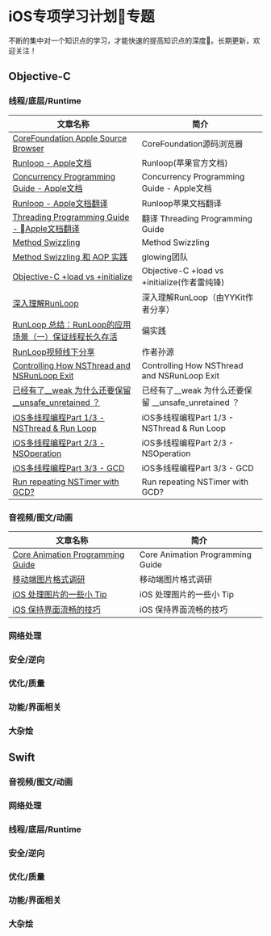
# iOS专项学习计划专题

不断的集中对一个知识点的学习，才能快速的提高知识点的深度。长期更新，欢迎关注！

## Objective-C

### 线程/底层/Runtime

文章名称 | 简介 |
----|------|
[CoreFoundation Apple Source Browser](https://opensource.apple.com/tarballs/CF/) |  CoreFoundation源码浏览器  |
[Runloop - Apple文档](https://developer.apple.com/library/content/documentation/Cocoa/Conceptual/Multithreading/RunLoopManagement/RunLoopManagement.html#//apple_ref/doc/uid/10000057i-CH16-SW1) | Runloop(苹果官方文档)
[Concurrency Programming Guide - Apple文档](https://developer.apple.com/library/content/documentation/General/Conceptual/ConcurrencyProgrammingGuide/Introduction/Introduction.html#//apple_ref/doc/uid/TP40008091-CH1-SW1) | Concurrency Programming Guide - Apple文档
[Runloop - Apple文档翻译](http://blog.sina.com.cn/s/blog_4cd8dd130101ntiy.html) | Runloop苹果文档翻译
[Threading Programming Guide - Apple文档翻译](https://github.com/0oneo/iOSTranslation/blob/master/Apple/%E7%BF%BB%E8%AF%91%20Threading%20Programming%20Guide.md) | 翻译 Threading Programming Guide
[Method Swizzling](http://nshipster.com/method-swizzling/) | Method Swizzling
[Method Swizzling 和 AOP 实践](http://tech.glowing.com/cn/method-swizzling-aop/) | glowing团队
[Objective-C +load vs +initialize](http://blog.leichunfeng.com/blog/2015/05/02/objective-c-plus-load-vs-plus-initialize/) | Objective-C +load vs +initialize(作者雷纯锋)
[深入理解RunLoop](http://blog.ibireme.com/2015/05/18/runloop/) | 深入理解RunLoop（由YYKit作者分享）
[RunLoop 总结：RunLoop的应用场景（一）保证线程长久存活](http://www.jianshu.com/p/902741bcf707) | 偏实践
[RunLoop视频线下分享](http://v.youku.com/v_show/id_XODgxODkzODI0.html) | 作者孙源
[Controlling How NSThread and NSRunLoop Exit](http://shaheengandhi.com/controlling-thread-exit/) | Controlling How NSThread and NSRunLoop Exit
[已经有了__weak 为什么还要保留 __unsafe_unretained ？](https://www.zhihu.com/question/55831650) | 已经有了__weak 为什么还要保留 __unsafe_unretained ？
[iOS多线程编程Part 1/3 - NSThread & Run Loop](http://w11h22j33.iteye.com/blog/1998620) | iOS多线程编程Part 1/3 - NSThread & Run Loop
[iOS多线程编程Part 2/3 - NSOperation](http://w11h22j33.iteye.com/blog/1998624) | iOS多线程编程Part 2/3 - NSOperation
[iOS多线程编程Part 3/3 - GCD](http://w11h22j33.iteye.com/blog/1998626) | iOS多线程编程Part 3/3 - GCD
[Run repeating NSTimer with GCD?](https://stackoverflow.com/questions/10522928/run-repeating-nstimer-with-gcd) | Run repeating NSTimer with GCD?

### 音视频/图文/动画

文章名称 | 简介 |
----|------|
[Core Animation Programming Guide](https://developer.apple.com/library/content/documentation/Cocoa/Conceptual/CoreAnimation_guide/Introduction/Introduction.html#//apple_ref/doc/uid/TP40004514-CH1-SW1) | Core Animation Programming Guide
[移动端图片格式调研](http://blog.ibireme.com/2015/11/02/mobile_image_benchmark/) |  移动端图片格式调研
[iOS 处理图片的一些小 Tip](http://blog.ibireme.com/2015/11/02/ios_image_tips/) | iOS 处理图片的一些小 Tip
[iOS 保持界面流畅的技巧](http://blog.ibireme.com/2015/11/12/smooth_user_interfaces_for_ios/) | iOS 保持界面流畅的技巧

### 网络处理

### 安全/逆向

### 优化/质量

### 功能/界面相关

### 大杂烩

## Swift

### 音视频/图文/动画

### 网络处理

### 线程/底层/Runtime

### 安全/逆向

### 优化/质量

### 功能/界面相关

### 大杂烩
